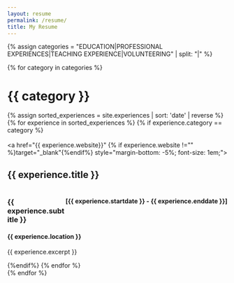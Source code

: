 ```yaml
---
layout: resume
permalink: /resume/
title: My Resume
---
```


<div class="resume">
  <!-- defining categories for resume -->
  {% assign categories = "EDUCATION|PROFESSIONAL EXPERIENCES|TEACHING EXPERIENCE|VOLUNTEERING" | split: "|" %}

  {% for category in categories %}
    <div class="archive-group">
      <div id="#{{ category | slugize }}"></div>
      <h1 class="page">{{ category }}</h1>
      <a name="{{ category | slugize }}"></a>
        {% assign sorted_experiences = site.experiences | sort: 'date' | reverse %}
        {% for experience in sorted_experiences %}
          {% if experience.category == category %}
            <article class="resume">                
                  <a href="{{ experience.website}}" {% if experience.website !="" %}target="_blank"{%endif%} style="margin-bottom: -5%; font-size: 1em;">
                    <div style= "display:inline-block;margin-right:10px;">
                      <h2>{{ experience.title }}</h2>
                    </div>
                  </a> 
                    <div style= "display: inline-block; float: right; margin-top: .5%;">
                    <h4> [{{ experience.startdate }} - {{ experience.enddate }}]</h4>
                  </div>
                <h3>{{ experience.subtitle }}</h3>
                <h4>{{ experience.location }}</h4>
                <div>
                  <p>{{ experience.excerpt }}</p>
                </div>
            </article>
          {%endif%}
        {% endfor %}
    </div>
  {% endfor %}
</div>
